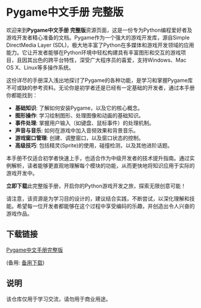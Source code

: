 # Pygame中文手册 完整版

欢迎来到**Pygame中文手册 完整版**资源页面，这是一份专为Python编程爱好者及游戏开发者精心准备的文档。Pygame作为一个强大的游戏开发库，源自Simple DirectMedia Layer (SDL)，极大地丰富了Python在多媒体和游戏开发领域的应用能力。它让开发者能够在Python环境中轻松构建具有丰富图形和交互的游戏项目，且因其出色的跨平台特性，深受广大程序员的喜爱，支持Windows、Mac OS X、Linux等多操作系统。

这份详尽的手册深入浅出地探讨了Pygame的各种功能，是学习和掌握Pygame库不可或缺的参考资料。无论你是初学者还是已经有一定基础的开发者，通过本手册你都能找到：

- **基础知识**: 了解如何安装Pygame，以及它的核心概念。
- **图形操作**: 学习绘制图形、处理图像和动画的基础知识。
- **事件处理**: 掌握用户输入（如键盘、鼠标事件）的处理机制。
- **声音与音乐**: 如何在游戏中加入音频效果和背景音乐。
- **游戏窗口管理**: 创建、调整窗口，以及窗口状态的控制。
- **高级技巧**: 包括精灵(Sprite)的使用，碰撞检测，以及其他进阶话题。

本手册不仅适合初学者快速上手，也适合作为中级开发者的技术提升指南。通过实例解析，读者能够更直观地理解每个模块的功能，从而更快地将知识应用于实际的游戏开发中。

**立即下载**此完整版手册，开启你的Python游戏开发之旅，探索无限创意可能！

请注意，该资源是为学习目的设计的，建议结合实践，不断尝试，以深化理解和技能。希望每一位开发者都能够在这个过程中享受编码的乐趣，并创造出令人兴奋的游戏作品。

## 下载链接
[Pygame中文手册完整版](https://pan.quark.cn/s/7371fea9e3f7) 

(备用: [备用下载](https://pan.baidu.com/s/1Y-S773o3FT7N9Y8fvPQzew?pwd=1234))

## 说明

该仓库仅用于学习交流，请勿用于商业用途。
